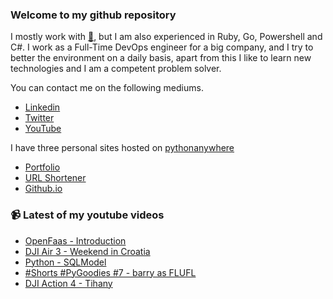 ### Welcome to my github repository

I mostly work with [:snake:](https://www.python.org/), but I am also experienced in Ruby, Go, Powershell and C#. I work as a Full-Time DevOps engineer for a big company, and I try to better the environment on a daily basis, apart from this I like to learn new technologies and I am a competent problem solver.

You can contact me on the following mediums.
- [Linkedin](https://www.linkedin.com/in/r3ap3rpy)
- [Twitter](https://twitter.com/r3ap3rpy)
- [YouTube](https://www.youtube.com/channel/UC1qkMXH8d2I9DDAtBSeEHqg)

I have three personal sites hosted on [pythonanywhere](https://www.pythonanywhere.com/)
- [Portfolio](http://r3ap3rpy.pythonanywhere.com/)
- [URL Shortener](http://shortenpy.pythonanywhere.com/)
- [Github.io](https://r3ap3rpy.github.io/)

### :video_camera: Latest of my youtube videos
<!-- YOUTUBE:START -->
- [OpenFaas - Introduction](https://www.youtube.com/watch?v=Z4w83qldTLU)
- [DJI Air 3 - Weekend in Croatia](https://www.youtube.com/watch?v=i_2cWUhdWtY)
- [Python - SQLModel](https://www.youtube.com/watch?v=GJv_55-QNC8)
- [#Shorts #PyGoodies #7 - barry as FLUFL](https://www.youtube.com/watch?v=2N7Ru0GtGks)
- [DJI Action 4 - Tihany](https://www.youtube.com/watch?v=3lKiFpZ9pQI)
<!-- YOUTUBE:END -->

